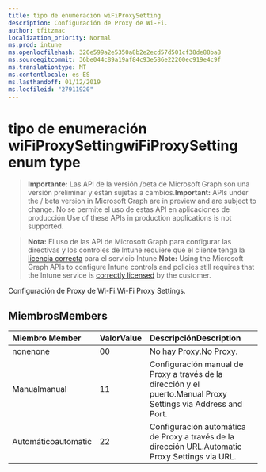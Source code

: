 ```yaml
---
title: tipo de enumeración wiFiProxySetting
description: Configuración de Proxy de Wi-Fi.
author: tfitzmac
localization_priority: Normal
ms.prod: intune
ms.openlocfilehash: 320e599a2e5350a8b2e2ecd57d501cf38de88ba8
ms.sourcegitcommit: 36be044c89a19af84c93e586e22200ec919e4c9f
ms.translationtype: MT
ms.contentlocale: es-ES
ms.lasthandoff: 01/12/2019
ms.locfileid: "27911920"
---
```

# <a name="wifiproxysetting-enum-type"></a><span data-ttu-id="67f25-103">tipo de enumeración wiFiProxySetting</span><span class="sxs-lookup"><span data-stu-id="67f25-103">wiFiProxySetting enum type</span></span>

> <span data-ttu-id="67f25-104">**Importante:** Las API de la versión /beta de Microsoft Graph son una versión preliminar y están sujetas a cambios.</span><span class="sxs-lookup"><span data-stu-id="67f25-104">**Important:** APIs under the / beta version in Microsoft Graph are in preview and are subject to change.</span></span> <span data-ttu-id="67f25-105">No se permite el uso de estas API en aplicaciones de producción.</span><span class="sxs-lookup"><span data-stu-id="67f25-105">Use of these APIs in production applications is not supported.</span></span>

> <span data-ttu-id="67f25-106">**Nota:** El uso de las API de Microsoft Graph para configurar las directivas y los controles de Intune requiere que el cliente tenga la [licencia correcta](https://go.microsoft.com/fwlink/?linkid=839381) para el servicio Intune.</span><span class="sxs-lookup"><span data-stu-id="67f25-106">**Note:** Using the Microsoft Graph APIs to configure Intune controls and policies still requires that the Intune service is [correctly licensed](https://go.microsoft.com/fwlink/?linkid=839381) by the customer.</span></span>

<span data-ttu-id="67f25-107">Configuración de Proxy de Wi-Fi.</span><span class="sxs-lookup"><span data-stu-id="67f25-107">Wi-Fi Proxy Settings.</span></span>
## <a name="members"></a><span data-ttu-id="67f25-108">Miembros</span><span class="sxs-lookup"><span data-stu-id="67f25-108">Members</span></span>
|<span data-ttu-id="67f25-109">Miembro	</span><span class="sxs-lookup"><span data-stu-id="67f25-109">Member</span></span>|<span data-ttu-id="67f25-110">Valor</span><span class="sxs-lookup"><span data-stu-id="67f25-110">Value</span></span>|<span data-ttu-id="67f25-111">Descripción</span><span class="sxs-lookup"><span data-stu-id="67f25-111">Description</span></span>|
|:---|:---|:---|
|<span data-ttu-id="67f25-112">none</span><span class="sxs-lookup"><span data-stu-id="67f25-112">none</span></span>|<span data-ttu-id="67f25-113">0</span><span class="sxs-lookup"><span data-stu-id="67f25-113">0</span></span>|<span data-ttu-id="67f25-114">No hay Proxy.</span><span class="sxs-lookup"><span data-stu-id="67f25-114">No Proxy.</span></span>|
|<span data-ttu-id="67f25-115">Manual</span><span class="sxs-lookup"><span data-stu-id="67f25-115">manual</span></span>|<span data-ttu-id="67f25-116">1</span><span class="sxs-lookup"><span data-stu-id="67f25-116">1</span></span>|<span data-ttu-id="67f25-117">Configuración manual de Proxy a través de la dirección y el puerto.</span><span class="sxs-lookup"><span data-stu-id="67f25-117">Manual Proxy Settings via Address and Port.</span></span>|
|<span data-ttu-id="67f25-118">Automático</span><span class="sxs-lookup"><span data-stu-id="67f25-118">automatic</span></span>|<span data-ttu-id="67f25-119">2</span><span class="sxs-lookup"><span data-stu-id="67f25-119">2</span></span>|<span data-ttu-id="67f25-120">Configuración automática de Proxy a través de la dirección URL.</span><span class="sxs-lookup"><span data-stu-id="67f25-120">Automatic Proxy Settings via URL.</span></span>|





